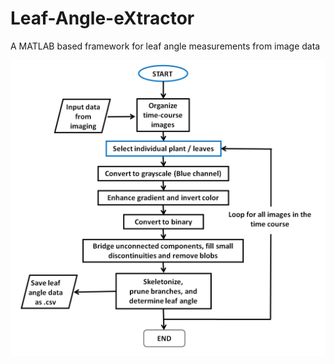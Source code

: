 # Leaf-Angle-eXtractor
A MATLAB based framework for leaf angle measurements from image data

![Image of LAX Flowchart](Flowchart.png)
